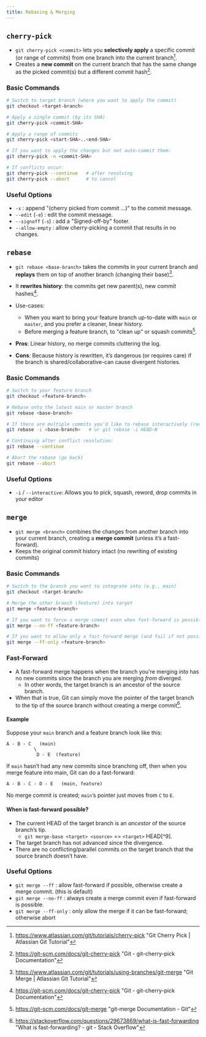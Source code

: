```yaml
---
title: Rebasing & Merging
---
```


## `cherry-pick`

- `git cherry-pick <commit>` lets you **selectively apply** a specific commit (or range of commits) from one branch into the current branch[^1].
- Creates a **new commit** on the current branch that has the same change as the picked commit(s) but a different commit hash[^2].

### Basic Commands

```sh
# Switch to target branch (where you want to apply the commit)
git checkout <target-branch>

# Apply a single commit (by its SHA)
git cherry-pick <commit-SHA>

# Apply a range of commits
git cherry-pick <start-SHA>..<end-SHA>

# If you want to apply the changes but not auto-commit them:
git cherry-pick -n <commit-SHA>

# If conflicts occur:
git cherry-pick --continue   # after resolving
git cherry-pick --abort      # to cancel
```

### Useful Options

- `-x` : append "(cherry picked from commit …)" to the commit message.
- `--edit` (`-e`) : edit the commit message.
- `--signoff` (`-s`) : add a "Signed-off-by" footer.
- `--allow-empty` : allow cherry-picking a commit that results in no changes.

## `rebase`

- `git rebase <base-branch>` takes the commits in your current branch and **replays** them on top of another branch (changing their base)[^3].
- It **rewrites history**: the commits get new parent(s), new commit hashes[^2].
- Use-cases:

  - When you want to bring your feature branch up-to-date with `main` or `master`, and you prefer a cleaner, linear history.
  - Before merging a feature branch, to "clean up" or squash commits[^4].
- **Pros**: Linear history, no merge commits cluttering the log.
- **Cons**: Because history is rewritten, it’s dangerous (or requires care) if the branch is shared/collaborative-can cause divergent histories.

### Basic Commands

```sh
# Switch to your feature branch
git checkout <feature-branch>

# Rebase onto the latest main or master branch
git rebase <base-branch>

# If there are multiple commits you’d like to rebase interactively (reorder/squash/edit):
git rebase -i <base-branch>   # or git rebase -i HEAD~N

# Continuing after conflict resolution:
git rebase --continue

# Abort the rebase (go back)
git rebase --abort
```

### Useful Options

- `-i` / `--interactive`: Allows you to pick, squash, reword, drop commits in your editor

## `merge`

- `git merge <branch>` combines the changes from another branch into your current branch, creating a **merge commit** (unless it’s a fast-forward).
- Keeps the original commit history intact (no rewriting of existing commits)

### Basic Commands

```sh
# Switch to the branch you want to integrate into (e.g., main)
git checkout <target-branch>

# Merge the other branch (feature) into target
git merge <feature-branch>

# If you want to force a merge commit even when fast-forward is possible:
git merge --no-ff <feature-branch>

# If you want to allow only a fast-forward merge (and fail if not possible):
git merge --ff-only <feature-branch>
```

### Fast-Forward

- A fast-forward merge happens when the branch you're merging *into* has no new commits since the branch you are merging *from* diverged.
    - In other words, the target branch is an ancestor of the source branch.
- When that is true, Git can simply move  the pointer of the target branch to the tip of the source branch without creating a merge commit[^5].

#### Example

Suppose your `main` branch and a feature branch look like this:

```text
A - B - C   (main)
          \
           D - E  (feature)
```

If `main` hasn’t had any new commits since branching off, then when you merge feature into main, Git can do a fast-forward:

```text
A - B - C - D - E   (main, feature)
```

No merge commit is created; `main`’s pointer just moves from `C` to `E`.

#### When is fast-forward possible?

- The current HEAD of the target branch is an *ancestor* of the source branch’s tip.
    - `git merge-base <target> <source>` == `<target>` HEAD[^9].
- The target branch has not advanced since the divergence.
- There are no conflicting/parallel commits on the target branch that the source branch doesn’t have.

### Useful Options

- `git merge --ff` : allow fast-forward if possible, otherwise create a merge commit. (this is default)
- `git merge --no-ff` : always create a merge commit even if fast-forward is possible.
- `git merge --ff-only` : only allow the merge if it can be fast-forward; otherwise abort

[^1]: <https://www.atlassian.com/git/tutorials/cherry-pick> "Git Cherry Pick | Atlassian Git Tutorial"
[^2]: <https://git-scm.com/docs/git-cherry-pick> "Git - git-cherry-pick Documentation"
[^3]: <https://www.atlassian.com/git/tutorials/using-branches/git-merge> "Git Merge | Atlassian Git Tutorial"
[^4]: <https://git-scm.com/docs/git-merge> "git-merge Documentation - Git"
[^5]: <https://stackoverflow.com/questions/29673869/what-is-fast-forwarding> "What is fast-forwarding? - git - Stack Overflow"
